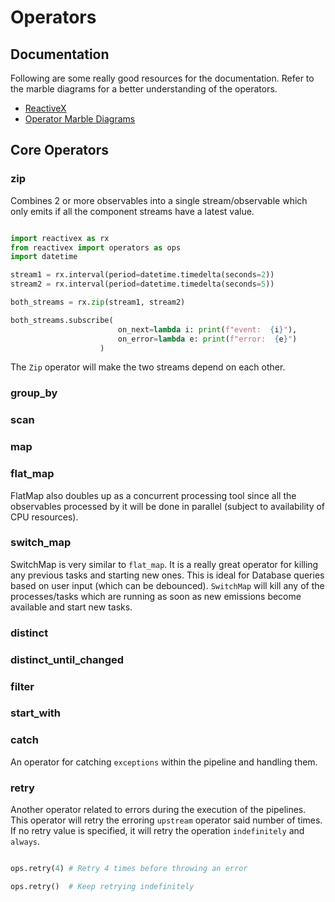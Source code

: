 # Operators

## Documentation

Following are some really good resources for the documentation. Refer to the marble diagrams for a better understanding of the operators.

* [ReactiveX](https://reactivex.io/documentation/operators.html)
* [Operator Marble Diagrams](https://rxmarbles.com/#zip)


## Core Operators


### zip

Combines 2 or more observables into a single stream/observable which only emits if all the component streams have a latest value.

```python

import reactivex as rx
from reactivex import operators as ops
import datetime

stream1 = rx.interval(period=datetime.timedelta(seconds=2))
stream2 = rx.interval(period=datetime.timedelta(seconds=5))

both_streams = rx.zip(stream1, stream2)

both_streams.subscribe(
                        on_next=lambda i: print(f"event:  {i}"),
                        on_error=lambda e: print(f"error:  {e}")
                    )
```

The `Zip` operator will make the two streams depend on each other.


### group_by


### scan


### map


### flat_map

FlatMap also doubles up as a concurrent processing tool since all the observables processed by it will be done in parallel (subject to availability of CPU resources).


### switch_map

SwitchMap is very similar to `flat_map`. It is a really great operator for killing any previous tasks and starting new ones. This is ideal for Database queries based on user input (which can be debounced).
`SwitchMap` will kill any of the processes/tasks which are running as soon as new emissions become available and start new tasks.


### distinct


### distinct_until_changed


### filter


### start_with


### catch

An operator for catching `exceptions` within the pipeline and handling them.


### retry

Another operator related to errors during the execution of the pipelines. This operator will retry the erroring `upstream` operator said number of times.
If no retry value is specified, it will retry the operation `indefinitely` and `always`.

```python

ops.retry(4) # Retry 4 times before throwing an error

ops.retry()  # Keep retrying indefinitely
```
